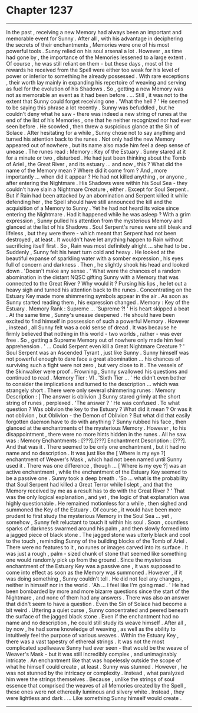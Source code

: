
# Chapter 1237


---

In the past , receiving a new Memory had always been an important and memorable event for Sunny . After all , with his advantage in deciphering the secrets of their enchantments , Memories were one of his most powerful tools . Sunny relied on his soul arsenal a lot .
However , as time had gone by , the importance of the Memories lessened to a large extent . Of course , he was still reliant on them - but these days , most of the rewards he received from the Spell were either too weak for his level of power or inferior to something he already possessed .
With rare exceptions , their worth lay mainly in expanding his repertoire of weaving and serving as fuel for the evolution of his Shadows .
So , getting a new Memory was not as memorable an event as it had been before .
... Still , it was not to the extent that Sunny could forget receiving one .
'What the hell ? '
He seemed to be saying this phrase a lot recently .
Sunny was befuddled , but he couldn't deny what he saw - there was indeed a new string of runes at the end of the list of his Memories , one that he neither recognized nor had ever seen before .
He scowled , then threw a suspicious glance at the Sin of Solace .
After hesitating for a while , Sunny chose not to say anything and turned his attention back to the runes .
Not only had the new Memory appeared out of nowhere , but its name also made him feel a deep sense of unease .
The runes read :
Memory : Key of the Estuary .
Sunny stared at it for a minute or two , disturbed . He had just been thinking about the Tomb of Ariel , the Great River , and its estuary ... and now , this ?
What did the name of the Memory mean ?
Where did it come from ?
And , more importantly ... when did it appear ?
He had not killed anything , or anyone , after entering the Nightmare . His Shadows were within his Soul Sea - they couldn't have slain a Nightmare Creature , either .
Except for Soul Serpent . But if Rain had been attacked by an abomination and Serpent killed it while defending her , the Spell should have still announced the kill and the acquisition of a Memory to Sunny . Yet he had not heard its voice since entering the Nightmare .
Had it happened while he was asleep ?
With a grim expression , Sunny pulled his attention from the mysterious Memory and glanced at the list of his Shadows . Soul Serpent's runes were still bleak and lifeless , but they were there - which meant that Serpent had not been destroyed , at least .
It wouldn't have let anything happen to Rain without sacrificing itself first . So , Rain was most definitely alright ... she had to be .
Suddenly , Sunny felt his heart turn cold and heavy . He looked at the beautiful expanse of sparkling water with a somber expression , his eyes full of concern and darkness .
Then , he slightly shook his head and looked down .
'Doesn't make any sense . '
What were the chances of a random abomination in the distant NQSC gifting Sunny with a Memory that was connected to the Great River ? Why would it ?
Pursing his lips , he let out a heavy sigh and turned his attention back to the runes .
Concentrating on the Estuary Key made more shimmering symbols appear in the air .
As soon as Sunny started reading them , his expression changed .
Memory : Key of the Estuary . Memory Rank : Supreme ...
'Supreme ?! '
His heart skipped a beat .
At the same time , Sunny's unease deepened .
He should have been excited to find himself in possession of such a powerful Memory . However , instead , all Sunny felt was a cold sense of dread . It was because he firmly believed that nothing in this world - two worlds , rather - was ever free . So , getting a Supreme Memory out of nowhere only made him feel apprehension .
' ... Could Serpent even kill a Great Nightmare Creature ? '
Soul Serpent was an Ascended Tyrant , just like Sunny . Sunny himself was not powerful enough to dare face a great abomination ... his chances of surviving such a fight were not zero , but very close to it . The vessels of the Skinwalker were proof .
Frowning , Sunny swallowed his questions and continued to read .
Memory Tier : VI .
'Sixth Tier ... '
He didn't even bother to consider the implications and turned to the description ... which was strangely short .
There were only several shimmering runes :
Memory Description : [ The answer is oblivion .]
Sunny stared grimly at the short string of runes , perplexed .
'The answer ? '
He was confused .
To what question ?
Was oblivion the key to the Estuary ? What did it mean ?
Or was it not oblivion , but Oblivion - the Demon of Oblivion ? But what did that easily forgotten daemon have to do with anything ?
Sunny rubbed his face , then glanced at the enchantments of the mysterious Memory . However , to his disappointment , there were no more hints hidden in the runes . All he saw was :
Memory Enchantments : [???].[???] Enchantment Description : [???].
And that was it .
There seemed to be only one enchantment , but it had no name and no description . It was just like the [ Where is my eye ?] enchantment of Weaver's Mask , which had not been named until Sunny used it .
There was one difference , though ... [ Where is my eye ?] was an active enchantment , while the enchantment of the Estuary Key seemed to be a passive one .
Sunny took a deep breath .
'So ... what is the probability that Soul Serpent had killed a Great Terror while I slept , and that the Memory received by me as a result has to do with the Great River ? '
That was the only logical explanation , and yet , the logic of that explanation was highly questionable .
He remained motionless for a while , then sighed and summoned the Key of the Estuary .
Of course , it would have been more prudent to first study the mysterious Memory in the Soul Sea ... yet , somehow , Sunny felt reluctant to touch it within his soul .
Soon , countless sparks of darkness swarmed around his palm , and then slowly formed into a jagged piece of black stone .
The jagged stone was utterly black and cool to the touch , reminding Sunny of the building blocks of the Tomb of Ariel . There were no features to it , no runes or images carved into its surface . It was just a rough , palm - sized chunk of stone that seemed like something one would randomly pick up from the ground .
Since the mysterious enchantment of the Estuary Key was a passive one , it was supposed to come into effect as soon as the Memory was summoned . However , if it was doing something , Sunny couldn't tell .
He did not feel any changes , neither in himself nor in the world .
'Ah ... I feel like I'm going mad . '
He had been bombarded by more and more bizarre questions since the start of the Nightmare , and none of them had any answers .
There was also an answer that didn't seem to have a question .
Even the Sin of Solace had become a bit weird .
Uttering a quiet curse , Sunny concentrated and peered beneath the surface of the jagged black stone .
Even if the enchantment had no name and no description , he could still study its weave himself . After all , by now , he had some knowledge of weaving , as well as the ability to intuitively feel the purpose of various weaves .
Within the Estuary Key , there was a vast tapestry of ethereal strings . It was not the most complicated spellweave Sunny had ever seen - that would be the weave of Weaver's Mask - but it was still incredibly complex , and unimaginably intricate . An enchantment like that was hopelessly outside the scope of what he himself could create , at least .
Sunny was stunned .
However , he was not stunned by the intricacy or complexity .
Instead , what paralyzed him were the strings themselves .
Because , unlike the strings of soul essence that comprised the weaves of all Memories created by the Spell , these ones were not ethereally luminous and silvery white .
Instead , they were lightless and dark .
... Like something Sunny himself would create .

---

